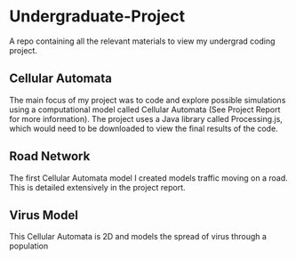 # Undergraduate-Project
A repo containing all the relevant materials to view my undergrad coding project.

## Cellular Automata
The main focus of my project was to code and explore possible simulations using a computational model called Cellular Automata (See Project Report for more information). The project uses a Java library called Processing.js, which would need to be downloaded to view the final results of the code.

## Road Network
The first Cellular Automata model I created models traffic moving on a road. This is detailed extensively in the project report.

## Virus Model
This Cellular Automata is 2D and models the spread of virus through a population
